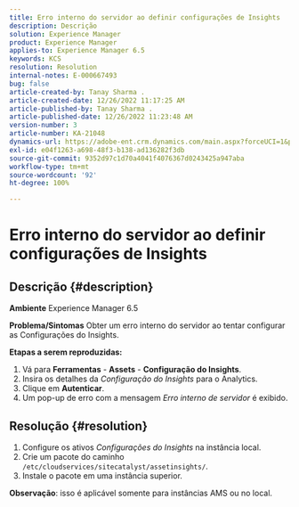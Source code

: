 ```yaml
---
title: Erro interno do servidor ao definir configurações de Insights
description: Descrição
solution: Experience Manager
product: Experience Manager
applies-to: Experience Manager 6.5
keywords: KCS
resolution: Resolution
internal-notes: E-000667493
bug: false
article-created-by: Tanay Sharma .
article-created-date: 12/26/2022 11:17:25 AM
article-published-by: Tanay Sharma .
article-published-date: 12/26/2022 11:23:48 AM
version-number: 3
article-number: KA-21048
dynamics-url: https://adobe-ent.crm.dynamics.com/main.aspx?forceUCI=1&pagetype=entityrecord&etn=knowledgearticle&id=fa82b0dd-0e85-ed11-81ac-6045bd006239
exl-id: e04f1263-a698-48f3-b138-ad136282f3db
source-git-commit: 9352d97c1d70a4041f4076367d0243425a947aba
workflow-type: tm+mt
source-wordcount: '92'
ht-degree: 100%

---
```


# Erro interno do servidor ao definir configurações de Insights

## Descrição {#description}

<b>Ambiente</b>
Experience Manager 6.5


<b>Problema/Sintomas</b>
Obter um erro interno do servidor ao tentar configurar as Configurações do Insights.

<b>Etapas a serem reproduzidas:</b>

1. Vá para <b>Ferramentas</b> - <b>Assets</b> - <b>Configuração do Insights</b>.
2. Insira os detalhes da *Configuração do Insights* para o Analytics.
3. Clique em <b>Autenticar</b>.
4. Um pop-up de erro com a mensagem *Erro interno de servidor* é exibido.



## Resolução {#resolution}


1. Configure os ativos *Configurações do Insights* na instância local.
2. Crie um pacote do caminho `/etc/cloudservices/sitecatalyst/assetinsights/`.
3. Instale o pacote em uma instância superior.


<b>Observação</b>: isso é aplicável somente para instâncias AMS ou no local.
